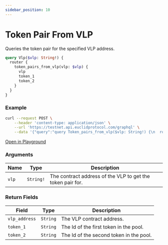 ```yaml
---
sidebar_position: 10
---
```

# Token Pair From VLP
Queries the token pair for the specified VLP address. 

```graphql
query Vlp($vlp: String!) {
  router {
    token_pairs_from_vlp(vlp: $vlp) {
      vlp
      token_1
      token_2
    }
  }
}
```

### Example

```bash
curl --request POST \
    --header 'content-type: application/json' \
    --url 'https://testnet.api.euclidprotocol.com/graphql' \
    --data '{"query":"query Token_pairs_from_vlp($vlp: String!) {\n  router {\n    token_pairs_from_vlp(vlp: $vlp) {\n      vlp\n      token_1\n      token_2\n    }\n  }\n}","variables":{"vlp":"euclid17g3a2z7l6zn88m8ymgwghk8hnclh824h5zh88zkw4z4zfa8q5zqqhsw40y"}}'

```

[Open in Playground](https://testnet.api.euclidprotocol.com/?explorerURLState=N4IgJg9gxgrgtgUwHYBcQC4QEcYIE4CeABACoQDWyA%2BgA4CGAlngM5UBmeEcVAbgDY0AFABJ%2BNdEQDKKPAyQBzAIQBKIsAA6SIkU4wU%2BNZu3aUFavSasOXXgMFiJogao1bj2sUfdFTlJFQBGL3dfagAmYKIAXy8YpCiQKKA)

### Arguments

| **Name** | **Type**   | **Description**                                       |
|----------|------------|-------------------------------------------------------|
| `vlp`    | `String!`  | The contract address of the VLP to get the token pair for. |

### Return Fields

| **Field**                  | **Type**   | **Description**                                             |
|------------------------|--------|---------------------------------------------------------|
| `vlp_address`            | `String` | The VLP contract address.                       |
| `token_1`                | `String` | The Id of the first token in the pool.            |
| `token_2`                | `String` | The Id of the second token in the pool.            |
